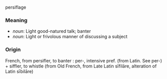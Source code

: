 persiflage
### Meaning
+ _noun_: Light good-natured talk; banter
+ _noun_: Light or frivolous manner of discussing a subject

### Origin

French, from persifler, to banter : per-, intensive pref. (from Latin. See per-) + siffler, to whistle (from Old French, from Late Latin sīfilāre, alteration of Latin sībilāre)
